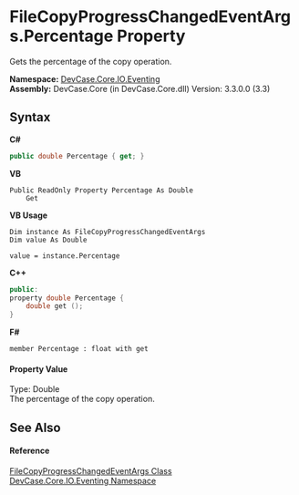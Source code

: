 # FileCopyProgressChangedEventArgs.Percentage Property 
 

Gets the percentage of the copy operation.

**Namespace:**&nbsp;<a href="N_DevCase_Core_IO_Eventing">DevCase.Core.IO.Eventing</a><br />**Assembly:**&nbsp;DevCase.Core (in DevCase.Core.dll) Version: 3.3.0.0 (3.3)

## Syntax

**C#**<br />
``` C#
public double Percentage { get; }
```

**VB**<br />
``` VB
Public ReadOnly Property Percentage As Double
	Get
```

**VB Usage**<br />
``` VB Usage
Dim instance As FileCopyProgressChangedEventArgs
Dim value As Double

value = instance.Percentage

```

**C++**<br />
``` C++
public:
property double Percentage {
	double get ();
}
```

**F#**<br />
``` F#
member Percentage : float with get

```


#### Property Value
Type: Double<br />The percentage of the copy operation.

## See Also


#### Reference
<a href="T_DevCase_Core_IO_Eventing_FileCopyProgressChangedEventArgs">FileCopyProgressChangedEventArgs Class</a><br /><a href="N_DevCase_Core_IO_Eventing">DevCase.Core.IO.Eventing Namespace</a><br />